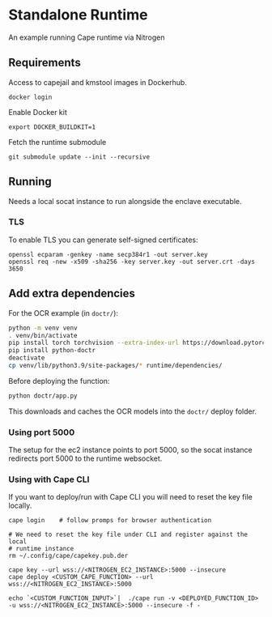 # Standalone Runtime
An example running Cape runtime via Nitrogen

## Requirements
Access to capejail and kmstool images in Dockerhub.
```
docker login
```

Enable Docker kit
```
export DOCKER_BUILDKIT=1
```

Fetch the runtime submodule
```
git submodule update --init --recursive
```



## Running
Needs a local socat instance to run alongside the enclave executable. 

### TLS

To enable TLS you can generate self-signed certificates:

```
openssl ecparam -genkey -name secp384r1 -out server.key
openssl req -new -x509 -sha256 -key server.key -out server.crt -days 3650
```

## Add extra dependencies
For the OCR example (in `doctr/`):
```sh
python -m venv venv
. venv/bin/activate
pip install torch torchvision --extra-index-url https://download.pytorch.org/whl/cpu
pip install python-doctr
deactivate
cp venv/lib/python3.9/site-packages/* runtime/dependencies/
```

Before deploying the function:
```sh
python doctr/app.py
```
This downloads and caches the OCR models into the `doctr/` deploy folder.


### Using port 5000
The setup for the ec2 instance points to port 5000, so the socat instance
redirects port 5000 to the runtime websocket. 

### Using with Cape CLI
If you want to deploy/run with Cape CLI you will need to reset the key file locally. 

```
cape login    # follow promps for browser authentication

# We need to reset the key file under CLI and register against the local 
# runtime instance
rm ~/.config/cape/capekey.pub.der

cape key --url wss://<NITROGEN_EC2_INSTANCE>:5000 --insecure
cape deploy <CUSTOM_CAPE_FUNCTION> --url wss://<NITROGEN_EC2_INSTANCE>:5000

echo `<CUSTOM_FUNCTION_INPUT>`|  ./cape run -v <DEPLOYED_FUNCTION_ID>  -u wss://<NITROGEN_EC2_INSTANCE>:5000 --insecure -f -

```



